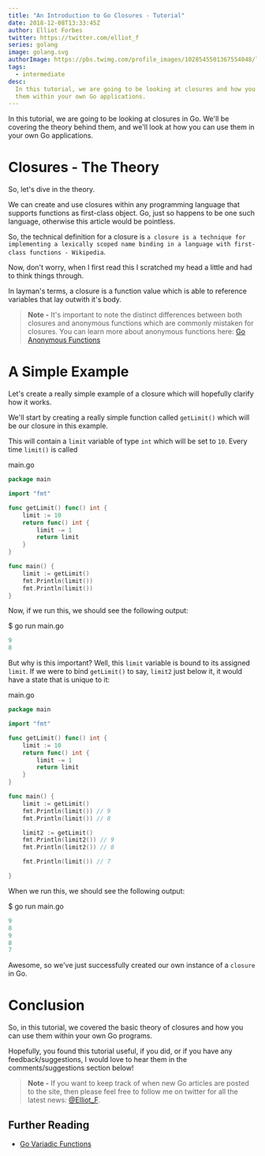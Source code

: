 ```yaml
---
title: "An Introduction to Go Closures - Tutorial"
date: 2018-12-08T13:33:45Z
author: Elliot Forbes
twitter: https://twitter.com/elliot_f
series: golang
image: golang.svg
authorImage: https://pbs.twimg.com/profile_images/1028545501367554048/lzr43cQv_400x400.jpg
tags:
  - intermediate
desc:
  In this tutorial, we are going to be looking at closures and how you can use
  them within your own Go applications.
---
```


In this tutorial, we are going to be looking at closures in Go. We'll be
covering the theory behind them, and we'll look at how you can use them in your
own Go applications.

# Closures - The Theory

So, let's dive in the theory.

We can create and use closures within any programming language that supports
functions as first-class object. Go, just so happens to be one such language,
otherwise this article would be pointless.

So, the technical definition for a closure is
`a closure is a technique for implementing a lexically scoped name binding in a language with first-class functions - Wikipedia`.

Now, don't worry, when I first read this I scratched my head a little and had to
think things through.

In layman's terms, a closure is a function value which is able to reference
variables that lay outwith it's body.

> **Note -** It's important to note the distinct differences between both
> closures and anonymous functions which are commonly mistaken for closures. You
> can learn more about anonymous functions here:
> [Go Anonymous Functions](/golang/go-functions-tutorial/#anonymous-functions)

# A Simple Example

Let's create a really simple example of a closure which will hopefully clarify
how it works.

We'll start by creating a really simple function called `getLimit()` which will
be our closure in this example.

This will contain a `limit` variable of type `int` which will be set to `10`.
Every time `limit()` is called

<div class="filename">main.go</div>

```go
package main

import "fmt"

func getLimit() func() int {
    limit := 10
    return func() int {
        limit -= 1
        return limit
    }
}

func main() {
    limit := getLimit()
    fmt.Println(limit())
    fmt.Println(limit())
}

```

Now, if we run this, we should see the following output:

<div class="filename"> $ go run main.go</div>

```s
9
8
```

But why is this important? Well, this `limit` variable is bound to its assigned
`limit`. If we were to bind `getLimit()` to say, `limit2` just below it, it
would have a state that is unique to it:

<div class="filename">main.go</div>

```go
package main

import "fmt"

func getLimit() func() int {
    limit := 10
    return func() int {
        limit -= 1
        return limit
    }
}

func main() {
    limit := getLimit()
    fmt.Println(limit()) // 9
    fmt.Println(limit()) // 8

    limit2 := getLimit()
    fmt.Println(limit2()) // 9
    fmt.Println(limit2()) // 8

    fmt.Println(limit()) // 7

}
```

When we run this, we should see the following output:

<div class="filename"> $ go run main.go</div>

```s
9
8
9
8
7
```

Awesome, so we've just successfully created our own instance of a `closure` in
Go.

# Conclusion

So, in this tutorial, we covered the basic theory of closures and how you can
use them within your own Go programs.

Hopefully, you found this tutorial useful, if you did, or if you have any
feedback/suggestions, I would love to hear them in the comments/suggestions
section below!

> **Note -** If you want to keep track of when new Go articles are posted to the
> site, then please feel free to follow me on twitter for all the latest news:
> [@Elliot_F](https://twitter.com/elliot_f).

## Further Reading

- [Go Variadic Functions](/golang/go-variadic-function-tutorial/)
